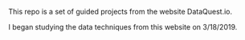 This repo is a set of guided projects from the website DataQuest.io.

I began studying the data techniques from this website on 3/18/2019.

